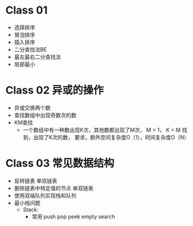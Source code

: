 # Class 01 
- 选择排序
- 冒泡排序
- 插入排序
- 二分查找法BE
- 最左最右二分查找法
- 局部最小

# Class 02 异或的操作
- 异或交换两个数
- 查找数组中出现奇数次的数
- KM查找
  - 一个数组中有一种数出现K次，其他数都出现了M次， M > 1， K < M 找到，出现了K次的数， 要求，额外空间复杂度O（1），时间复杂度O（N）

# Class 03 常见数据结构
- 反转链表 单双链表
- 删除链表中特定值的节点 单双链表
- 使用双端队列实现栈和队列 
- 最小栈问题
  - Stack:
    - 常用 push pop peek empty search